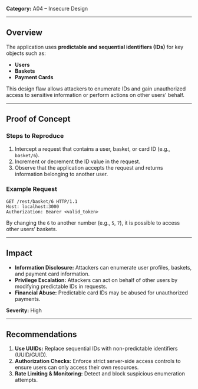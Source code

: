 **Category:** A04 – Insecure Design  

---
## Overview
The application uses **predictable and sequential identifiers (IDs)** for key objects such as:  
- **Users**  
- **Baskets**  
- **Payment Cards**  

This design flaw allows attackers to enumerate IDs and gain unauthorized access to sensitive information or perform actions on other users' behalf.  

---
## Proof of Concept

### Steps to Reproduce
1. Intercept a request that contains a user, basket, or card ID (e.g., `basket/6`).  
2. Increment or decrement the ID value in the request.  
3. Observe that the application accepts the request and returns information belonging to another user.  

### Example Request
```http
GET /rest/basket/6 HTTP/1.1
Host: localhost:3000
Authorization: Bearer <valid_token>
```

By changing the `6` to another number (e.g., `5`, `7`), it is possible to access other users’ baskets.  

---
## Impact
- **Information Disclosure:** Attackers can enumerate user profiles, baskets, and payment card information.  
- **Privilege Escalation:** Attackers can act on behalf of other users by modifying predictable IDs in requests.  
- **Financial Abuse:** Predictable card IDs may be abused for unauthorized payments.  

**Severity:** High  

---
## Recommendations
1. **Use UUIDs:** Replace sequential IDs with non-predictable identifiers (UUID/GUID).  
2. **Authorization Checks:** Enforce strict server-side access controls to ensure users can only access their own resources.  
3. **Rate Limiting & Monitoring:** Detect and block suspicious enumeration attempts.  
